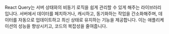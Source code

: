 React Query는 서버 상태와의 비동기 로직을 쉽게 관리할 수 있게 해주는 라이브러리입니다. 서버에서 데이터를 페치하거나, 캐시하고, 동기화하는 작업을 간소화해주며, 데이터를 자동으로 업데이트하고 최신 상태로 유지하는 기능을 제공합니다. 이는 애플리케이션의 성능을 향상시키고, 코드의 복잡성을 줄여줍니다.

